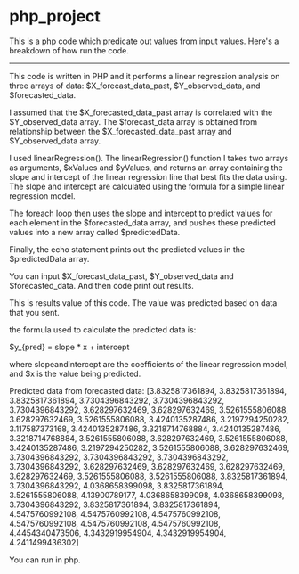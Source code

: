 # php_project
This is a php code which predicate out values from input values.
 Here's a breakdown of how run the code.

*********                                                                                  **********

This code is written in PHP and it performs a linear regression analysis on three arrays of data: $X_forecast_data_past, $Y_observed_data, and $forecasted_data.

I assumed that the $X_forecasted_data_past array  is correlated with the $Y_observed_data array.  The $forecast_data array is obtained from relationship between the $X_forecasted_data_past array  and $Y_observed_data array.

I used linearRegression().
The linearRegression() function I takes two arrays as arguments, $xValues and $yValues, and returns an array containing the slope and intercept of the linear regression line that best fits the data using. The slope and intercept are calculated using the formula for a simple linear regression model.

The foreach loop then uses the slope and intercept to predict values for each element in the $forecasted_data array, and pushes these predicted values into a new array called $predictedData.

Finally, the echo statement prints out the predicted values in the $predictedData array.


You can input $X_forecast_data_past, $Y_observed_data and  $forecasted_data.
And then code print out results.


This is results value of this code.
The value was predicted based on data that you sent.

the formula used to calculate the predicted data is:

$y_{pred} = slope * x + intercept

where slopeandintercept are the coefficients of the linear regression model, and $x is the value being predicted.

Predicted data from forecasted data: [3.8325817361894, 3.8325817361894, 3.8325817361894, 3.7304396843292, 3.7304396843292, 3.7304396843292, 3.628297632469, 3.628297632469, 3.5261555806088, 3.628297632469, 3.5261555806088, 3.4240135287486, 3.2197294250282, 3.117587373168, 3.4240135287486, 3.3218714768884, 3.4240135287486, 3.3218714768884, 3.5261555806088, 3.628297632469, 3.5261555806088, 3.4240135287486, 3.2197294250282, 3.5261555806088, 3.628297632469, 3.7304396843292, 3.7304396843292, 3.7304396843292, 3.7304396843292, 3.628297632469, 3.628297632469, 3.628297632469, 3.628297632469, 3.5261555806088, 3.5261555806088, 3.8325817361894, 3.7304396843292, 4.0368658399098, 3.8325817361894, 3.5261555806088, 4.13900789177, 4.0368658399098, 4.0368658399098, 3.7304396843292, 3.8325817361894, 3.8325817361894, 4.5475760992108, 4.5475760992108, 4.5475760992108, 4.5475760992108, 4.5475760992108, 4.5475760992108, 4.4454340473506, 4.3432919954904, 4.3432919954904, 4.2411499436302]

You can run in php.
